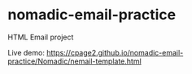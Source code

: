 # nomadic-email-practice
HTML Email project

Live demo: https://cpage2.github.io/nomadic-email-practice/Nomadic/nemail-template.html
